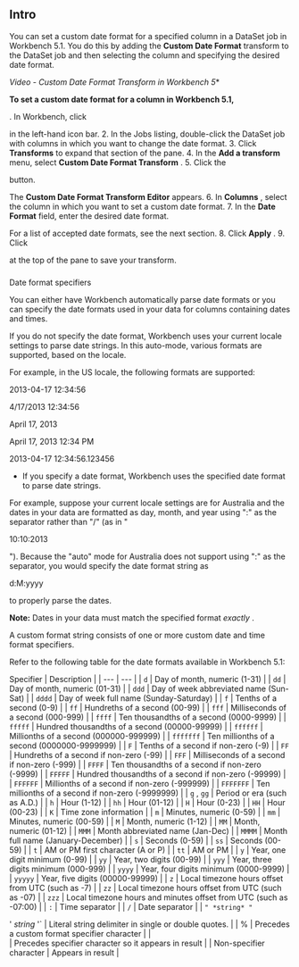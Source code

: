 

Intro
-------

You can set a custom date format for a specified column in a DataSet job in Workbench 5.1. You do this by adding the
 **Custom Date Format**
 transform to the DataSet job and then selecting the column and specifying the desired date format.

*Video - Custom Date Format Transform in Workbench 5**


**To set a custom date format for a column in Workbench 5.1,**

. In Workbench, click

in the left-hand icon bar.
2. In the Jobs listing, double-click the DataSet job with columns in which you want to change the date format.
3. Click
 **Transforms**
 to expand that section of the pane.
4. In the
 **Add a transform**
 menu, select
 **Custom Date Format Transform**
 .
5. Click the

button.


 The
 **Custom Date Format Transform Editor**
 appears.
6. In
 **Columns**
 , select the column in which you want to set a custom date format.
7. In the
 **Date Format**
 field, enter the desired date format.


 For a list of accepted date formats, see the next section.
8. Click
 **Apply**
 .
9. Click

at the top of the pane to save your transform.


###
 Date format specifiers

You can either have Workbench automatically parse date formats or you can specify the date formats used in your data for columns containing dates and times.

 If you do not specify the date format, Workbench uses your current locale settings to parse date strings. In this auto-mode, various formats are supported, based on the locale.


 For example, in the US locale, the following formats are supported:

2013-04-17 12:34:56


 4/17/2013 12:34:56


 April 17, 2013


 April 17, 2013 12:34 PM


 2013-04-17 12:34:56.123456
* If you specify a date format, Workbench uses the specified date format to parse date strings.


 For example, suppose your current locale settings are for Australia and the dates in your data are formatted as day, month, and year using ":" as the separator rather than "/" (as in "

10:10:2013

"). Because the "auto" mode for Australia does not support using ":" as the separator, you would specify the date format string as

d:M:yyyy

to properly parse the dates.


**Note:**
 Dates in your data must match the specified format
 *exactly*
 .

A custom format string consists of one or more custom date and time format specifiers.


 Refer to the following table for the date formats available in Workbench 5.1:


 Specifier
  |
 Description
  |
| --- | --- |
|
`d`
 |
 Day of month, numeric (1-31)
  |
|
`dd`
 |
 Day of month, numeric (01-31)
  |
|
`ddd`
 |
 Day of week abbreviated name (Sun-Sat)
  |
|
`dddd`
 |
 Day of week full name (Sunday-Saturday)
  |
|
`f`
 |
 Tenths of a second (0-9)
  |
|
`ff`
 |
 Hundreths of a second (00-99)
  |
|
`fff`
 |
 Milliseconds of a second (000-999)
  |
|
`ffff`
 |
 Ten thousandths of a second (0000-9999)
  |
|
`fffff`
 |
 Hundred thousandths of a second (00000-99999)
  |
|
`ffffff`
 |
 Millionths of a second (000000-999999)
  |
|
`fffffff`
 |
 Ten millionths of a second (0000000-9999999)
  |
|
`F`
 |
 Tenths of a second if non-zero (-9)
  |
|
`FF`
 |
 Hundreths of a second if non-zero (-99)
  |
|
`FFF`
 |
 Milliseconds of a second if non-zero (-999)
  |
|
`FFFF`
 |
 Ten thousandths of a second if non-zero (-9999)
  |
|
`FFFFF`
 |
 Hundred thousandths of a second if non-zero (-99999)
  |
|
`FFFFFF`
 |
 Millionths of a second if non-zero (-999999)
  |
|
`FFFFFFF`
 |
 Ten millionths of a second if non-zero (-9999999)
  |
|
`g`
 ,
 `gg`
 |
 Period or era (such as A.D.)
  |
|
`h`
 |
 Hour (1-12)
  |
|
`hh`
 |
 Hour (01-12)
  |
|
`H`
 |
 Hour (0-23)
  |
|
`HH`
 |
 Hour (00-23)
  |
|
`K`
 |
 Time zone information
  |
|
`m`
 |
 Minutes, numeric (0-59)
  |
|
`mm`
 |
 Minutes, numeric (00-59)
  |
|
`M`
 |
 Month, numeric (1-12)
  |
|
`MM`
 |
 Month, numeric (01-12)
  |
|
`MMM`
 |
 Month abbreviated name (Jan-Dec)
  |
|
`MMMM`
 |
 Month full name (January-December)
  |
|
`s`
 |
 Seconds (0-59)
  |
|
`ss`
 |
 Seconds (00-59)
  |
|
`t`
 |
 AM or PM first character (A or P)
  |
|
`tt`
 |
 AM or PM
  |
|
`y`
 |
 Year, one digit minimum (0-99)
  |
|
`yy`
 |
 Year, two digits (00-99)
  |
|
`yyy`
 |
 Year, three digits minimum (000-999)
  |
|
`yyyy`
 |
 Year, four digits minimum (0000-9999)
  |
|
`yyyyy`
 |
 Year, five digits (00000-99999)
  |
|
`z`
 |
 Local timezone hours offset from UTC (such as -7)
  |
|
`zz`
 |
 Local timezone hours offset from UTC (such as -07)
  |
|
`zzz`
 |
 Local timezone hours and minutes offset from UTC (such as -07:00)
  |
|
`:`
 |
 Time separator
  |
|
`/`
 |
 Date separator
  |
|
`"
 *string*
 "`

'
 *string*
 '`
 |
 Literal string delimiter in single or double quotes.
  |
|
 %
  |
 Precedes a custom format specifier character
  |
|
 \
  |
 Precedes specifier character so it appears in result
  |
|
 Non-specifier character
  |
 Appears in result
  |


